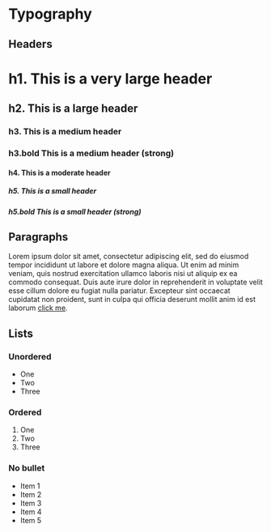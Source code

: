 # Typography

## Headers

# h1. This is a very large header

## h2. This is a large header

### h3. This is a medium header

<h3 class="bold">h3.bold This is a medium header (strong)</h3>

#### h4. This is a moderate header

##### h5. This is a small header

<h5 class="bold">h5.bold This is a small header (strong)</h5>

## Paragraphs

Lorem ipsum dolor sit amet, consectetur adipiscing elit, sed do eiusmod tempor incididunt ut
labore et dolore magna aliqua. Ut enim ad minim veniam, quis nostrud exercitation ullamco
laboris nisi ut aliquip ex ea commodo consequat. Duis aute irure dolor in reprehenderit in
voluptate velit esse cillum dolore eu fugiat nulla pariatur. Excepteur sint occaecat
cupidatat non proident, sunt in culpa qui officia deserunt mollit anim id est laborum [click me](https://www.uniprot.org).

## Lists

### Unordered

- One
- Two
- Three

### Ordered

1. One
2. Two
3. Three

### No bullet

<ul class="no-bullet">
  <li>Item 1</li>
  <li>Item 2</li>
  <li>Item 3</li>
  <li>Item 4</li>
  <li>Item 5</li>
</ul>
